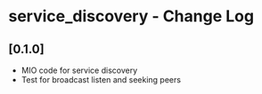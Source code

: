 # service_discovery - Change Log

## [0.1.0]
- MIO code for service discovery
- Test for broadcast listen and seeking peers
